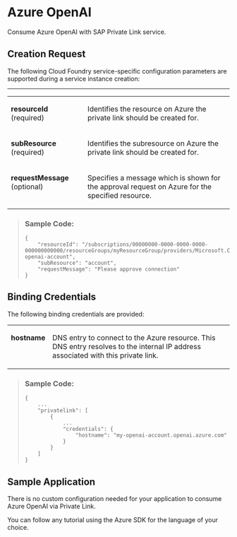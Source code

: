 <!-- loio7056d9b66cb149c3a6dc97d9a503e5c8 -->

# Azure OpenAI

Consume Azure OpenAI with SAP Private Link service.



<a name="loio7056d9b66cb149c3a6dc97d9a503e5c8__section_zzt_m3f_mxb"/>

## Creation Request

The following Cloud Foundry service-specific configuration parameters are supported during a service instance creation:

****


<table>
<tr>
<td valign="top">

**resourceId** \(required\)

</td>
<td valign="top">

Identifies the resource on Azure the private link should be created for.

</td>
</tr>
<tr>
<td valign="top">

**subResource** \(required\)

</td>
<td valign="top">

Identifies the subresource on Azure the private link should be created for.

</td>
</tr>
<tr>
<td valign="top">

**requestMessage** \(optional\)

</td>
<td valign="top">

Specifies a message which is shown for the approval request on Azure for the specified resource.

</td>
</tr>
</table>

> ### Sample Code:  
> ```
> {
>     "resourceId": "/subscriptions/00000000-0000-0000-0000-000000000000/resourceGroups/myResourceGroup/providers/Microsoft.CognitiveServices/accounts/my-openai-account",
>     "subResource": "account",
>     "requestMessage": "Please approve connection"
> }
> ```



<a name="loio7056d9b66cb149c3a6dc97d9a503e5c8__section_mxg_bjf_mxb"/>

## Binding Credentials

The following binding credentials are provided:


<table>
<tr>
<td valign="top">

**hostname**

</td>
<td valign="top">

DNS entry to connect to the Azure resource. This DNS entry resolves to the internal IP address associated with this private link.

</td>
</tr>
</table>

> ### Sample Code:  
> ```
> {
>     ...
>     "privatelink": [
>         {
>             ...
>             "credentials": {
>                 "hostname": "my-openai-account.openai.azure.com"
>             }
>         }
>     ]
> }
> ```



<a name="loio7056d9b66cb149c3a6dc97d9a503e5c8__section_czz_gjf_mxb"/>

## Sample Application

There is no custom configuration needed for your application to consume Azure OpenAI via Private Link.

You can follow any tutorial using the Azure SDK for the language of your choice.

